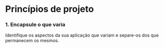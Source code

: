 # Princípios de projeto

### 1. Encapsule o que varia

Identifique os aspectos da sua aplicação que variam e separe-os dos que permanecem os mesmos. 